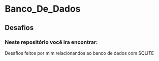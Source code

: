 # Banco_De_Dados
## Desafios
### Neste repositório você ira encontrar:
Desafios feitos por mim relacionandos ao banco de dados   com SQLITE
